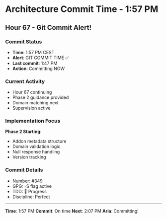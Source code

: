# Architecture Commit Time - 1:57 PM

## Hour 67 - Git Commit Alert!

### Commit Status
- **Time**: 1:57 PM CEST
- **Alert**: GIT COMMIT TIME ✅
- **Last commit**: 1:47 PM
- **Action**: Committing NOW

### Current Activity
- Hour 67 continuing
- Phase 2 guidance provided
- Domain matching next
- Supervision active

### Implementation Focus
**Phase 2 Starting**:
- Addon metadata structure
- Domain validation logic
- Null response handling
- Version tracking

### Commit Details
- Number: #349
- GPG: -S flag active
- TDD: 🚧 Progress
- Discipline: Perfect

---

**Time**: 1:57 PM
**Commit**: On time
**Next**: 2:07 PM
**Aria**: Committing!